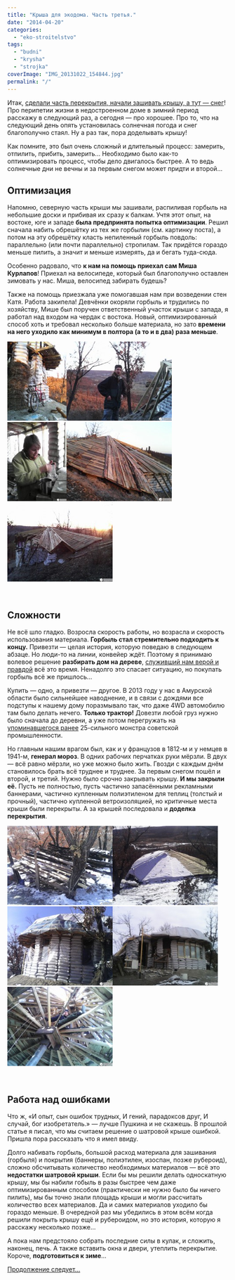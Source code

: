 ```yaml
---
title: "Крыша для экодома. Часть третья."
date: "2014-04-20"
categories: 
  - "eko-stroitelstvo"
tags: 
  - "budni"
  - "krysha"
  - "strojka"
coverImage: "IMG_20131022_154844.jpg"
permalink: "/"
---
```


Итак, [сделали часть перекрытия, начали зашивать крышу, а тут — снег](http://svobodaiznutri.blogspot.ru/2014/04/krysha-dlya-ekodoma-2.html)! Про перипетии жизни в недостроенном доме в зимний период расскажу в следующий раз, а сегодня — про хорошее. Про то, что на следующий день опять установилась солнечная погода и снег благополучно стаял. Ну а раз так, пора доделывать крышу!

Как помните, это был очень сложный и длительный процесс: замерить, отпилить, прибить, замерить... Необходимо было как-то оптимизировать процесс, чтобы дело двигалось быстрее. А то ведь солнечные дни не вечны и за первым снегом может придти и второй...

## Оптимизация

Напомню, северную часть крыши мы зашивали, распиливая горбыль на небольшие доски и прибивая их сразу к балкам. Учтя этот опыт, на востоке, юге и западе **была предпринята попытка оптимизации**. Решил сначала набить обрешётку из тех же горбылин (см. картинку поста), а потом на эту обрешётку класть непиленный горбыль повдоль: параллельно (или почти параллельно) стропилам. Так придётся гораздо меньше пилить, а значит и меньше измерять, да и бегать туда-сюда.

Особенно радовало, что **к нам на помощь приехал сам Миша Курлапов**! Приехал на велосипеде, который был благополучно оставлен зимовать у нас. Миша, велосипед забирать будешь?

Также на помощь приезжала уже помогавшая нам при возведении стен Катя. Работа закипела! Девчёнки окоряли горбыль и трудились по хозяйству, Мише был поручен ответственный участок крыши с запада, я работал над входом на чердак с востока. Новый, оптимизированный способ хоть и требовал несколько больше материала, но зато **времени на него уходило как минимум в полтора (а то и в два) раза меньше**.

[![Мишин велосипед заслужил немалую славу в дальних путешествиях](images/IMG_20131017_182012-e1398396857159-135x180.jpg)](http://svobodaiznutri.ru/wp-content/uploads/IMG_20131017_182012-e1398396857159.jpg)[![Сам Миша Курлапов](images/IMG_20131017_182633-240x180.jpg)](http://svobodaiznutri.ru/wp-content/uploads/IMG_20131017_182633.jpg)[![Катя помогает по хозяйству](images/IMG_20131017_182105-e1398396944636-135x180.jpg)](http://svobodaiznutri.ru/wp-content/uploads/IMG_20131017_182105-e1398396944636.jpg)[![Слева зашито первым, медленным способом, справа — быстрым. Мишина работа](images/IMG_20131017_182407-240x180.jpg)](http://svobodaiznutri.ru/wp-content/uploads/IMG_20131017_182407.jpg)[![Вход на чердак, с востока](images/IMG_20131017_182515-240x180.jpg)](http://svobodaiznutri.ru/wp-content/uploads/IMG_20131017_182515.jpg)

 

## Сложности

Не всё шло гладко. Возросла скорость работы, но возрасла и скорость использования материала. **Горбыль стал стремительно подходить к концу.** Привезти — целая история, которую поведаю в следующем абзаце. Но люди-то на линии, конвейер ждёт. Поэтому я принимаю волевое решение **разбирать дом на дереве**, [служивший нам верой и правдой](http://svobodaiznutri.blogspot.ru/2014/01/jizn-na-dereve.html) всё это время. Ненадолго это спасает ситуацию, но покупать горбыль всё же пришлось...

Купить — одно, а привезти — другое. В 2013 году у нас в Амурской области было сильнейшее наводнение, и в связи с дождями все подступы к нашему дому поразмывало так, что даже 4WD автомобилю там было делать нечего. **Только трактор!** Довезти любой груз нужно было сначала до деревни, а уже потом перегружать на [упоминавшегося ранее](http://svobodaiznutri.blogspot.ru/2014/01/poisk-mesta-pod-dom-2.html) 25-сильного монстра советской промышленности.

Но главным нашим врагом был, как и у французов в 1812-м и у немцев в 1941-м, **генерал мороз**. В одних рабочих перчатках руки мёрзли. В двух — всё равно мёрзли, но уже можно было жить. Гвозди с каждым днём становилось брать всё труднее и труднее. За первым снегом пошёл и второй, и третий. Нужно было срочно закрывать крышу. **И мы закрыли её.** Пусть не полностью, пусть частично запасёнными рекламными баннерами, частично купленным полиэтиленом для теплиц (толстый и прочный), частично купленной ветроизоляцией, но критичные места крыши были перекрыты. А за крышей последовала и **доделка перекрытия**.

[![То, что осталось от дома на дереве, стало сушкой для дров](images/IMG_20131107_140539-240x180.jpg)](http://svobodaiznutri.ru/wp-content/uploads/IMG_20131107_140539.jpg)[![Зато крыша считай готова! Очередной снег сметён с незакрытой части крыши. Там где не сметён — уже лежат баннеры](images/IMG_20131107_140516-240x180.jpg)](http://svobodaiznutri.ru/wp-content/uploads/IMG_20131107_140516.jpg)[![Юг закрыли прямо по обрешётке полиэтиленом...](images/IMG_20131107_140445-240x180.jpg)](http://svobodaiznutri.ru/wp-content/uploads/IMG_20131107_140445.jpg)[![...и ветроизоляцией (изоспаном)](images/IMG_20131121_105131-240x180.jpg)](http://svobodaiznutri.ru/wp-content/uploads/IMG_20131121_105131.jpg)[![Под крышей доделывать перекрытие гораздо комфортее](images/IMG_20131029_163925-240x180.jpg)](http://svobodaiznutri.ru/wp-content/uploads/IMG_20131029_163925.jpg)

 

## Работа над ошибками

Что ж, «И опыт, сын ошибок трудных, И гений, парадоксов друг, И случай, бог изобретатель.» — лучше Пушкина и не скажешь. В прошлой статье я писал, что мы считаем решение о шатровой крыше ошибкой. Пришла пора рассказать что я имел ввиду.

Долго набивать горбыль, большой расход материала для зашивания (горбыля) и покрытия (баннеры, полиэтилен, изоспан, позже рубероид), сложно обсчитывать количество необходимых материалов — всё это **недостатки шатровой крыши**. Если бы мы решили делать односкатную крышу, мы бы набили гобыль в разы быстрее чем даже оптимизированным способом (практически не нужно было бы ничего пилить), мы бы точно знали площадь крыши и могли рассчитать количество всех материалов. Да и самих материалов уходило бы гораздо меньше. В очередной раз мы убедились в этом всём когда решили покрыть крышу ещё и рубероидом, но это история, которую я расскажу несколько позже...

А пока нам предстояло собрать последние силы в кулак, и сложить, наконец, печь. А также вставить окна и двери, утеплить перекрытие. Короче, **подготовиться к зиме**...

[Продолжение следует...](http://svobodaiznutri.ru/ekostroitelstvo-v-zimniy-period/ "Экостроительство в зимний период")
